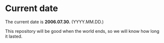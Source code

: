 # Current date

The current date is **2006.07.30.** (YYYY.MM.DD.)

This repository will be good when the world ends, so we will know how long it lasted.